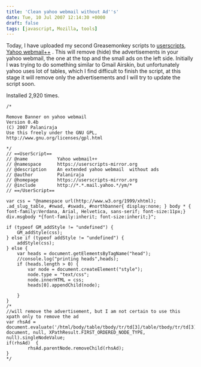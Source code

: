 ```yaml
---
title: 'Clean yahoo webmail without Ad''s'
date: Tue, 10 Jul 2007 12:14:30 +0000
draft: false
tags: [javascript, Mozilla, tools]
---
```


Today, I have uploaded my second Greasemonkey scripts to [userscripts](http://userscripts.org "http://userscripts.org"), [Yahoo webmail++](http://userscripts-mirror.org/scripts/show/10590 "http://userscripts.org/scripts/show/10590") . This will remove (hide) the advertisements in your yahoo webmail, the one at the top and the small ads on the left side. Initially I was trying to do something similar to Gmail Airskin, but unfortunately yahoo uses lot of tables, which I find difficult to finish the script, at this stage it will remove only the advertisements and I will try to update the script soon.

Installed 2,920 times.


```
/*

Remove Banner on yahoo webmail
Version 0.4b
(C) 2007 Palaniraja
Use this freely under the GNU GPL, http://www.gnu.org/licenses/gpl.html

*/
// ==UserScript==
// @name           Yahoo webmail++
// @namespace      https://userscripts-mirror.org
// @description    An extended yahoo webmail  without ads
// @author         Palaniraja
// @homepage       https://userscripts-mirror.org
// @include        http://*.*.mail.yahoo.*/ym/*
// ==/UserScript==

var css = "@namespace url(http://www.w3.org/1999/xhtml); .ad_slug_table, #nwad, #swads, #northbanner{ display:none; } body * { font-family:Verdana, Arial, Helvetica, sans-serif; font-size:11px;} div.msgbody *{font-family:inherit; font-size:inherit;}";

if (typeof GM_addStyle != "undefined") {
    GM_addStyle(css);
} else if (typeof addStyle != "undefined") {
    addStyle(css);
} else {
    var heads = document.getElementsByTagName("head");
    //console.log("printing heads",heads);
    if (heads.length > 0) {
        var node = document.createElement("style");
        node.type = "text/css";
        node.innerHTML = css;
        heads[0].appendChild(node); 
        
    }
}
/*
//will remove the advertisement, but I am not certain to use this xpath only to remove the ad
var rhsAd = document.evaluate('/html/body/table/tbody/tr/td[3]/table/tbody/tr/td[3]', document, null, XPathResult.FIRST_ORDERED_NODE_TYPE, null).singleNodeValue;
if(rhsAd)  {
        rhsAd.parentNode.removeChild(rhsAd);
}
*/
```


